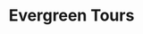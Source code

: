 ---
layout: info
type: Standard
title: Evergreen Tours
section: eco tours
logo: placeholder
ratings:
phone: "23050"
email:
address:
description:
---